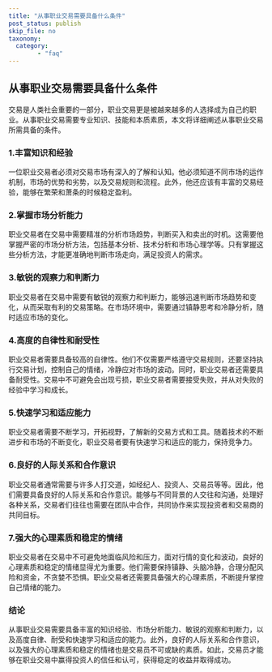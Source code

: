 ```yaml
---
title: "从事职业交易需要具备什么条件"
post_status: publish
skip_file: no
taxonomy:
  category:
        - "faq"
---
```


## 从事职业交易需要具备什么条件

交易是人类社会重要的一部分，职业交易更是被越来越多的人选择成为自己的职业。从事职业交易需要专业知识、技能和本质素质，本文将详细阐述从事职业交易所需具备的条件。

### 1.丰富知识和经验

一位职业交易者必须对交易市场有深入的了解和认知。他必须知道不同市场的运作机制，市场的优势和劣势，以及交易规则和流程。此外，他还应该有丰富的交易经验，能够在繁荣和萧条的时候稳定盈利。

### 2.掌握市场分析能力

职业交易者在交易中需要精准的分析市场趋势，判断买入和卖出的时机。这需要他掌握严密的市场分析方法，包括基本分析、技术分析和市场心理学等。只有掌握这些分析方法，才能更准确地判断市场走向，满足投资人的需求。

### 3.敏锐的观察力和判断力

职业交易者在交易中需要有敏锐的观察力和判断力，能够迅速判断市场趋势和变化，从而采取有利的交易策略。在市场环境中，需要通过镇静思考和冷静分析，随时适应市场的变化。

### 4.高度的自律性和耐受性

职业交易者需要具备较高的自律性。他们不仅需要严格遵守交易规则，还要坚持执行交易计划，控制自己的情绪，冷静应对市场的波动。同时，职业交易者还需要具备耐受性。交易中不可避免会出现亏损，职业交易者需要接受失败，并从对失败的经验中学习和成长。

### 5.快速学习和适应能力

职业交易者需要不断学习，开拓视野，了解新的交易方式和工具。随着技术的不断进步和市场的不断变化，职业交易者要有快速学习和适应的能力，保持竞争力。

### 6.良好的人际关系和合作意识

职业交易者通常需要与许多人打交道，如经纪人、投资人、交易员等等。因此，他们需要具备良好的人际关系和合作意识。能够与不同背景的人交往和沟通，处理好各种关系，交易者们往往也需要在团队中合作，共同协作来实现投资者和交易商的共同目标。

### 7.强大的心理素质和稳定的情绪

职业交易者在交易中不可避免地面临风险和压力，面对行情的变化和波动，良好的心理素质和稳定的情绪显得尤为重要。他们需要保持镇静、头脑冷静，合理分配风险和资金，不贪婪不恐惧。职业交易者还需要具备强大的心理素质，不断提升掌控自己情绪的能力。

### 结论

从事职业交易需要具备丰富的知识经验、市场分析能力、敏锐的观察和判断力，以及高度自律、耐受和快速学习和适应的能力。此外，良好的人际关系和合作意识，以及强大的心理素质和稳定的情绪也是交易员不可或缺的素质。如此，交易员才能够在职业交易中赢得投资人的信任和认可，获得稳定的收益并取得成功。
